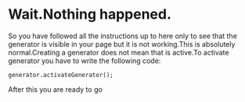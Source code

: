 # Wait.Nothing happened.

So you have followed all the instructions up to here only to see that the generator is visible in your page but it is not working.This is absolutely normal.Creating a generator does not mean that is active.To activate generator you have to write the following code:

```generator.activateGenerator();```

After this you are ready to go